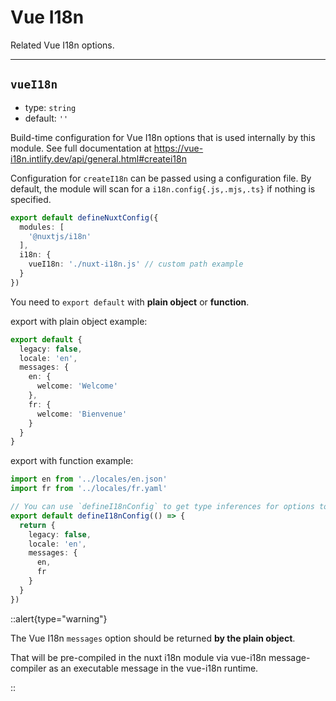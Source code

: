# Vue I18n

Related Vue I18n options.

---

## `vueI18n`

- type: `string`
- default: `''`

Build-time configuration for Vue I18n options that is used internally by this module. See full documentation at https://vue-i18n.intlify.dev/api/general.html#createi18n

Configuration for `createI18n` can be passed using a configuration file. By default, the module will scan for a `i18n.config{.js,.mjs,.ts}` if nothing is specified.


```ts {}[nuxt.config.ts]
export default defineNuxtConfig({
  modules: [
    '@nuxtjs/i18n'
  ],
  i18n: {
    vueI18n: './nuxt-i18n.js' // custom path example
  }
})
```

You need to `export default` with **plain object** or **function**.

export with plain object example:

```ts
export default {
  legacy: false,
  locale: 'en',
  messages: {
    en: {
      welcome: 'Welcome'
    },
    fr: {
      welcome: 'Bienvenue'
    }
  }
}
```

export with function example:

```ts
import en from '../locales/en.json'
import fr from '../locales/fr.yaml'

// You can use `defineI18nConfig` to get type inferences for options to pass to vue-i18n.
export default defineI18nConfig(() => {
  return {
    legacy: false,
    locale: 'en',
    messages: {
      en,
      fr
    }
  }
})
```

::alert{type="warning"}

The Vue I18n `messages` option should be returned **by the plain object**. 

That will be pre-compiled in the nuxt i18n module via vue-i18n message-compiler as an executable message in the vue-i18n runtime.

::
